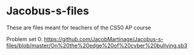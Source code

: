# Jacobus-s-files
These are files meant for teachers of the CS50 AP course

Problem set 0:
https://github.com/JacobMartinage/Jacobus-s-files/blob/master/On%20the%20edge%20of%20cyber%20bullying.sb3
